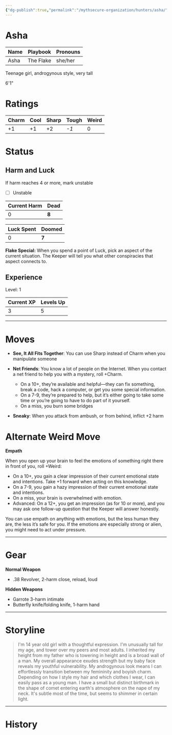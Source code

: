 ```yaml
---
{"dg-publish":true,"permalink":"/mythsecure-organization/hunters/asha/","noteIcon":"","created":"2024-05-28T11:32:02.000-04:00","updated":"2025-01-07T22:37:23.202-05:00"}
---
```



# Asha

| Name | Playbook  | Pronouns |
| ---- | --------- | -------- |
| Asha | The Flake | she/her  |

Teenage girl, androgynous style, very tall

6'1"

# Ratings

| Charm | Cool | Sharp | Tough | Weird |
| ----- | ---- | ----- | ----- | ----- |
| +1    | +1   | +2    | _-1_  | 0     |

# Status
## Harm and Luck
If harm reaches 4 or more, mark unstable

- [ ] Unstable

| Current Harm | Dead  |
| ------------ | ----- |
| 0            | **8** |


| Luck Spent | Doomed |
| ---------- | ------ |
| 0          | **7**  |

**Flake Special:** When you spend a point of Luck, pick an aspect of the current situation. The Keeper will tell you what other conspiracies that aspect connects to.

## Experience

Level: 1

| Current XP | Levels Up |
| ---------- | --------- |
| 3          | 5         |

---
# Moves

- **See, It All Fits Together**: You can use Sharp instead of Charm when you manipulate someone
- **Net Friends**: You know a lot of people on the Internet. When you contact a net friend to help you with a mystery, roll +Charm. 
	- On a 10+, they’re available and helpful—they can fix something, break a code, hack a computer, or get you some special information.
	- On a 7-9, they’re prepared to help, but it’s either going to take some time or you’re going to have to do part of it yourself. 
	- On a miss, you burn some bridges
	
- **Sneaky**: When you attack from ambush, or from behind, inflict +2 harm


# Alternate Weird Move
**Empath** 

When you open up your brain to feel the emotions of something right there in front of you, roll +Weird:
- On a 10+, you gain a clear impression of their current emotional state and intentions. Take +1 forward when acting on this knowledge.
- On a 7-9, you gain a hazy impression of their current emotional state and intentions.
- On a miss, your brain is overwhelmed with emotion. 
- Advanced: On a 12+, you get an impression (as for 10 or more), and you may ask one follow-up question that the Keeper will answer honestly. 

You can use empath on anything with emotions, but the less human they are, the less it’s safe for you. If the emotions are especially strong or alien, you might need to act under pressure.


---
# Gear

**Normal Weapon**
- .38 Revolver, 2-harm close, reload, loud

**Hidden Weapons**
- Garrote 3-harm intimate
- Butterfly knife/folding knife, 1-harm hand


--- 
# Storyline

> I'm 14 year old girl with a thoughtful expression. I'm unusually tall for my age, and tower over my peers and most adults. I inherited my height from my father who is towering in height and is a broad wall of a man. My overall appearance exudes strength but my baby face reveals my youthful vulnerability. My androgynous look means I can effortlessly transition between my femininity and boyish charm. Depending on how I style my hair and which clothes I wear, I can easily pass as a young man. I have a small but distinct birthmark in the shape of comet entering earth's atmosphere on the nape of my neck. It's subtle most of the time, but seems to shimmer in certain light.




---

# History